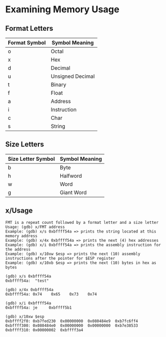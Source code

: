 # Examining Memory Usage

## Format Letters

|   Format Symbol   |  Symbol Meaning  |
|-------------------|------------------|
|       o           | Octal            |
|       x           | Hex              |
|       d           | Decimal          |
|       u           | Unsigned Decimal | 
|       t           | Binary           |
|       f           | Float            |
|       a           | Address          |
|       i           | Instruction      |
|       c           | Char             |
|       s           | String           |

## Size Letters

|   Size Letter Symbol   |  Symbol Meaning  |
|------------------------|------------------|
|       b                | Byte             |
|       h                | Halfword         |
|       w                | Word             |
|       g                | Giant Word       |

## x/Usage
```
FMT is a repeat count followed by a format letter and a size letter
Usage: (gdb) x/FMT address
Example: (gdb) x/s 0xbffff54a => prints the string located at this memory address
Example: (gdb) x/4x 0xbffff54a => prints the next (4) hex addresses
Example: (gdb) x/i 0xbffff54a => prints the assembly instruction for the address
Example: (gdb) x/10xw $esp => prints the next (10) assembly instructions after the pointer for $ESP register
Example: (gdb) x/10xb $esp => prints the next (10) bytes in hex as bytes

(gdb) x/s 0xbffff54a
0xbffff54a:	 "test"

(gdb) x/4x 0xbffff54a
0xbffff54a:	0x74	0x65	0x73	0x74

(gdb) x/i 0xbffff54a
0xbffff54a:	je     0xbffff5b1

(gdb) x/10xw $esp
0xbffff2f0:	0xb7fed230	0x00000000	0x080484e9	0xb7fc6ff4
0xbffff300:	0x080484e0	0x00000000	0x00000000	0xb7e38533
0xbffff310:	0x00000002	0xbffff3a4
```
